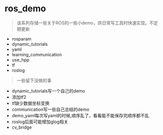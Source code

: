 # ros_demo
> 该系列存储一些关于ROS的一些小demo，供日常写工具时快速实现。不定期更新
* rosparam
* dynamic_tutorials
* yaml
* learning_communication
* use_hpp
* tf
* roslog

> 一些留下没做的事
* dynamic_tutorials写一个自己的demo
* 添加tf2
* tf缺少数据坐标变换
* communication写一些自己总结的demo
* demo_yaml每次写yaml的时候,顺序乱了，看看能不能保存完顺序都不乱
* roslog后面可能增加glog相关
* cv_bridge
